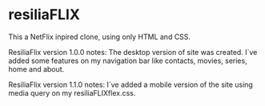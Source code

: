 # resiliaFLIX
This a NetFlix inpired clone, using only HTML and CSS.

ResiliaFlix version 1.0.0 notes: The desktop version of site was created. I`ve added some features on my navigation bar
like contacts, movies, series, home and about.

ResiliaFlix version 1.1.0 notes: I`ve added a mobile version of the site using media query on my resiliaFLIXflex.css.

